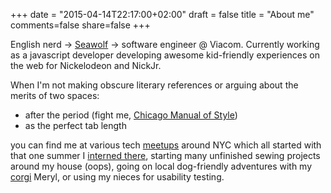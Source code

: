 +++
date = "2015-04-14T22:17:00+02:00"
draft = false
title = "About me"
comments=false
share=false
+++

English nerd -> [Seawolf](https://www.cs.stonybrook.edu/) -> software engineer @ Viacom.  Currently working as a javascript developer developing awesome kid-friendly experiences on the web for Nickelodeon and NickJr.  


When I'm not making obscure literary references or arguing about the merits of two spaces: 


- after the period (fight me, [Chicago Manual of Style](http://www.chicagomanualofstyle.org/qanda/data/faq/topics/OneSpaceorTwo.html))
- as the perfect tab length

you can find me at various tech [meetups](http://www.meetup.com/members/96241402/) around NYC which all started with that one summer I [interned there](http://making.meetup.com/post/58931840916/introducing-meetupquest), starting many unfinished sewing projects around my house (oops), going on local dog-friendly adventures with my [corgi](https://en.wikipedia.org/wiki/Cardigan_Welsh_Corgi) Meryl, or using my nieces for usability testing.  


